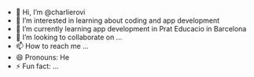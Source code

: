 - 👋 Hi, I’m @charlierovi
- 👀 I’m interested in learning about coding and app development
- 🌱 I’m currently learning app development in Prat Educacio in Barcelona
- 💞️ I’m looking to collaborate on ...
- 📫 How to reach me ...
- 😄 Pronouns: He
- ⚡ Fun fact: ...

<!---
charlierovi/charlierovi is a ✨ special ✨ repository because its `README.md` (this file) appears on your GitHub profile.
You can click the Preview link to take a look at your changes.
--->
